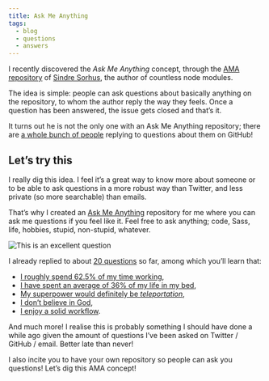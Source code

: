 ```yaml
---
title: Ask Me Anything
tags:
  - blog
  - questions
  - answers
---
```


I recently discovered the _Ask Me Anything_ concept, through the [AMA repository](https://github.com/sindresorhus/ama) of [Sindre Sorhus](https://twitter.com/sindresorhus), the author of countless node modules.

The idea is simple: people can ask questions about basically anything on the repository, to whom the author reply the way they feels. Once a question has been answered, the issue gets closed and that’s it.

It turns out he is not the only one with an Ask Me Anything repository; there are [a whole bunch of people](https://github.com/sindresorhus/amas) replying to questions about them on GitHub!

## Let’s try this

I really dig this idea. I feel it’s a great way to know more about someone or to be able to ask questions in a more robust way than Twitter, and less private (so more searchable) than emails.

That’s why I created an [Ask Me Anything](https://github.com/HugoGiraudel/ama) repository for me where you can ask me questions if you feel like it. Feel free to ask anything; code, Sass, life, hobbies, stupid, non-stupid, whatever.

![This is an excellent question](https://media.giphy.com/media/dXICCcws9oxxK/giphy.gif)

I already replied to about [20 questions](https://github.com/HugoGiraudel/ama/issues?q=is%3Aissue+is%3Aclosed) so far, among which you’ll learn that:

- [I roughly spend 62.5% of my time working](https://github.com/HugoGiraudel/ama/issues/15),
- [I have spent an average of 36% of my life in my bed](https://github.com/HugoGiraudel/ama/issues/12),
- [My superpower would definitely be _teleportation_](https://github.com/HugoGiraudel/ama/issues/4),
- [I don’t believe in God](https://github.com/HugoGiraudel/ama/issues/14),
- [I enjoy a solid workflow](https://github.com/HugoGiraudel/ama/issues/17).

And much more! I realise this is probably something I should have done a while ago given the amount of questions I’ve been asked on Twitter / GitHub / email. Better late than never!

I also incite you to have your own repository so people can ask you questions! Let’s dig this AMA concept!
